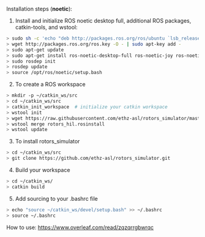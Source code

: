 
Installation steps (**noetic**):

1. Install and initialize ROS noetic desktop full, additional ROS packages, catkin-tools, and wstool:
```bash
> sudo sh -c 'echo "deb http://packages.ros.org/ros/ubuntu `lsb_release -sc` main" > /etc/apt/sources.list.d/ros-latest.list'
> wget http://packages.ros.org/ros.key -O - | sudo apt-key add -
> sudo apt-get update
> sudo apt-get install ros-noetic-desktop-full ros-noetic-joy ros-noetic-octomap-ros ros-noetic-mavlink python3-wstool python3-catkin-tools protobuf-compiler libgoogle-glog-dev ros-noetic-control-toolbox ros-noetic-mavros
> sudo rosdep init
> rosdep update
> source /opt/ros/noetic/setup.bash
```

2. To create a ROS workspace
```bash
> mkdir -p ~/catkin_ws/src
> cd ~/catkin_ws/src
> catkin_init_workspace  # initialize your catkin workspace
> wstool init
> wget https://raw.githubusercontent.com/ethz-asl/rotors_simulator/master/rotors_hil.rosinstall
> wstool merge rotors_hil.rosinstall
> wstool update
```

3. To install rotors_simulator
```bash
> cd ~/catkin_ws/src
> git clone https://github.com/ethz-asl/rotors_simulator.git
```

4. Build your workspace 
```bash
> cd ~/catkin_ws/
> catkin build
```

5. Add sourcing to your .bashrc file
```bash
> echo "source ~/catkin_ws/devel/setup.bash" >> ~/.bashrc
> source ~/.bashrc
```

How to use:
https://www.overleaf.com/read/zqzqrrgbwrqc





